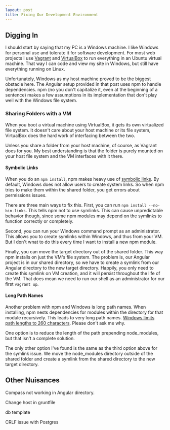 ```yaml
---
layout: post
title: Fixing Our Development Environment
---
```


## Digging In

I should start by saying that my PC is a Windows machine. I like Windows for personal use and tolerate it for software development. For most web projects I use [Vagrant](https://www.vagrantup.com/) and [VirtualBox](https://www.virtualbox.org/) to run everything in an Ubuntu virtual machine. That way I can code and view my site in Windows, but still have everything running on Linux.

Unfortunately, Windows as my host machine proved to be the biggest obstacle here. The Angular setup provided in that post uses npm to handle dependencies. npm (no you don't capitalize it, even at the beginning of a sentence) makes a few assumptions in its implementation that don't play well with the Windows file system.

### Sharing Folders with a VM

When you boot a virtual machine using VirtualBox, it gets its own virtualized file system. It doesn't care about your host machine or its file system, VirtualBox does the hard work of interfacing between the two.

Unless you share a folder from your host machine, of course, as Vagrant does for you. My best understanding is that the folder is purely mounted on your host file system and the VM interfaces with it there.

#### Symbolic Links

When you do an `npm install`, npm makes heavy use of [symbolic links](http://en.wikipedia.org/wiki/Symbolic_link). By default, Windows does not allow users to create system links. So when npm tries to make them within the shared folder, you get errors about permissions issues.

There are three main ways to fix this. First, you can run `npm install --no-bin-links`. This tells npm not to use symlinks. This can cause unpredictable behavior though, since some npm modules may depend on the symlinks to function correctly or completely.

Second, you can run your Windows command prompt as an administrator. This allows you to create symlinks within Windows, and thus from your VM. But I don't wnat to do this every time I want to install a new npm module.

Finally, you can move the target directory out of the shared folder. This way npm installs on just the VM's file system. The problem is, our Angular project is in our shared directory, so we have to create a symlink from our Angular directory to the new target directory. Happily, you only need to create this symlink on VM creation, and it will persist throughout the life of the VM. That does mean we need to run our shell as an administrator for our first `vagrant up`.

#### Long Path Names

Another problem with npm and Windows is long path names. When installing, npm nests dependencies for modules within the directory for that module recursively. This leads to very long path names. [Windows limits path lengths to 260 characters](http://stackoverflow.com/a/265782/2490035). Please don't ask me why.

One option is to reduce the length of the path prepending node_modules, but that isn't a complete solution.

The only other option I've found is the same as the third option above for the symlink issue. We move the node_modules directory outside of the shared folder and create a symlink from the shared directory to the new target directory.

## Other Nuisances

Compass not working in Angular directory.

Change host in gruntfile

db template

CRLF issue with Postgres
